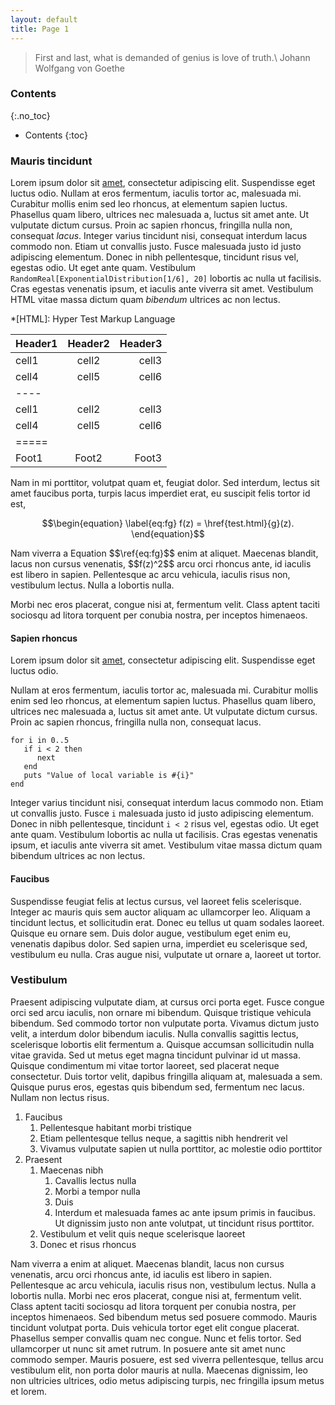 ```yaml
---
layout: default
title: Page 1
---
```


> First and last, what is demanded of genius is love of truth.\\
> Johann Wolfgang von Goethe

### Contents
{:.no_toc}
* Contents
{:toc}

### Mauris tincidunt

Lorem ipsum dolor sit [amet](page2.html), consectetur adipiscing elit.
Suspendisse eget luctus odio. Nullam at eros fermentum, iaculis tortor ac,
malesuada mi.  Curabitur mollis enim sed leo rhoncus, at elementum sapien
luctus. Phasellus quam libero, ultrices nec malesuada a, luctus sit amet ante.
Ut vulputate dictum cursus. Proin ac sapien rhoncus, fringilla nulla non,
consequat _lacus_.  Integer varius tincidunt nisi, consequat interdum lacus
commodo non. Etiam ut convallis justo. Fusce malesuada justo id justo
adipiscing elementum. Donec in nibh pellentesque, tincidunt risus vel, egestas
odio. Ut eget ante quam.  Vestibulum 
`RandomReal[ExponentialDistribution[1/6], 20]` lobortis ac nulla ut facilisis.
Cras egestas venenatis ipsum, et iaculis ante viverra sit amet. Vestibulum
HTML vitae massa dictum quam *bibendum* ultrices ac non lectus. 

*[HTML]: Hyper Test Markup Language

| Header1 | Header2 | Header3 |
|:--------|:-------:|--------:|
| cell1   | cell2   | cell3   |
| cell4   | cell5   | cell6   |
|----
| cell1   | cell2   | cell3   |
| cell4   | cell5   | cell6   |
|=====
| Foot1   | Foot2   | Foot3   |

Nam in mi porttitor, volutpat quam et, feugiat dolor. Sed interdum, lectus sit
amet faucibus porta, turpis lacus imperdiet erat, eu suscipit felis tortor id
est,

$$\begin{equation} \label{eq:fg}
    f(z) = \href{test.html}{g}(z).
\end{equation}$$

<div class="test1" markdown="block">
Nam viverra a Equation $$\ref{eq:fg}$$ enim at aliquet. Maecenas blandit, lacus
non cursus venenatis, $$f(z)^2$$ arcu orci rhoncus ante, id iaculis est libero
in sapien.  Pellentesque ac arcu vehicula, iaculis risus non, vestibulum
lectus. Nulla a lobortis nulla. 

Morbi nec eros placerat, congue nisi at,
fermentum velit. Class aptent taciti sociosqu ad litora torquent per conubia
nostra, per inceptos himenaeos.
</div>

#### Sapien rhoncus

Lorem ipsum dolor sit [amet](page2.html), consectetur adipiscing elit.
Suspendisse eget luctus odio. 

Nullam at eros fermentum, iaculis tortor ac,
malesuada mi.  Curabitur mollis enim sed leo rhoncus, at elementum sapien
luctus. Phasellus quam libero, ultrices nec malesuada a, luctus sit amet ante.
Ut vulputate dictum cursus. Proin ac sapien rhoncus, fringilla nulla non,
consequat lacus.  

~~~ 
for i in 0..5
   if i < 2 then
      next
   end
   puts "Value of local variable is #{i}"
end
~~~

Integer varius tincidunt nisi, consequat interdum lacus commodo non. Etiam ut
convallis justo. Fusce `i` malesuada justo id justo adipiscing elementum. Donec
in nibh pellentesque, tincidunt `i < 2` risus vel, egestas odio. Ut eget ante
quam.  Vestibulum lobortis ac nulla ut facilisis. Cras egestas venenatis ipsum,
et iaculis ante viverra sit amet. Vestibulum vitae massa dictum quam bibendum
ultrices ac non lectus. 

#### Faucibus

Suspendisse feugiat felis at lectus cursus, vel laoreet felis scelerisque.
Integer ac mauris quis sem auctor aliquam ac ullamcorper leo. Aliquam a
tincidunt lectus, et sollicitudin erat. Donec eu tellus ut quam sodales
laoreet. Quisque eu ornare sem. Duis dolor augue, vestibulum eget enim eu,
venenatis dapibus dolor. Sed sapien urna, imperdiet eu scelerisque sed,
vestibulum eu nulla. Cras augue nisi, vulputate ut ornare a, laoreet ut tortor. 

### Vestibulum

Praesent adipiscing vulputate diam, at cursus orci porta eget. Fusce congue
orci sed arcu iaculis, non ornare mi bibendum. Quisque tristique vehicula
bibendum. Sed commodo tortor non vulputate porta. Vivamus dictum justo velit,
a interdum dolor bibendum iaculis. Nulla convallis sagittis lectus,
scelerisque lobortis elit fermentum a. Quisque accumsan sollicitudin nulla
vitae gravida. Sed ut metus eget magna tincidunt pulvinar id ut massa. Quisque
condimentum mi vitae tortor laoreet, sed placerat neque consectetur. Duis
tortor velit, dapibus fringilla aliquam at, malesuada a sem. Quisque purus
eros, egestas quis bibendum sed, fermentum nec lacus. Nullam non lectus risus. 

1. Faucibus
    1. Pellentesque habitant morbi tristique 
    1. Etiam pellentesque tellus neque, a sagittis nibh hendrerit vel 
    1. Vivamus vulputate sapien ut nulla porttitor, ac molestie odio porttitor 
1. Praesent
    1. Maecenas nibh
        1. Cavallis lectus nulla
        1. Morbi a tempor nulla
        1. Duis
        1. Interdum et malesuada fames ac ante ipsum primis in faucibus. Ut
        dignissim justo non ante volutpat, ut tincidunt risus porttitor.
    1. Vestibulum et velit quis neque scelerisque laoreet
    1. Donec et risus rhoncus

Nam viverra a enim at aliquet. Maecenas blandit, lacus non cursus venenatis,
arcu orci rhoncus ante, id iaculis est libero in sapien. Pellentesque ac arcu
vehicula, iaculis risus non, vestibulum lectus. Nulla a lobortis nulla. Morbi
nec eros placerat, congue nisi at, fermentum velit. Class aptent taciti
sociosqu ad litora torquent per conubia nostra, per inceptos himenaeos. Sed
bibendum metus sed posuere commodo. Mauris tincidunt volutpat porta. Duis
vehicula tortor eget elit congue placerat. Phasellus semper convallis quam nec
congue. Nunc et felis tortor. Sed ullamcorper ut nunc sit amet rutrum. In
posuere ante sit amet nunc commodo semper. Mauris posuere, est sed viverra
pellentesque, tellus arcu vestibulum elit, non porta dolor mauris at nulla.
Maecenas dignissim, leo non ultricies ultrices, odio metus adipiscing turpis,
nec fringilla ipsum metus et lorem. 
